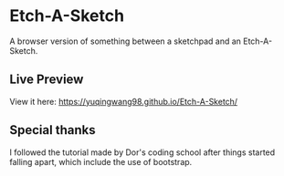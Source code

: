 # Etch-A-Sketch
A browser version of something between a sketchpad and an Etch-A-Sketch.


## Live Preview
View it here: https://yuqingwang98.github.io/Etch-A-Sketch/

## Special thanks
I followed the tutorial made by Dor's coding school after things started falling apart, which include the use of bootstrap.

